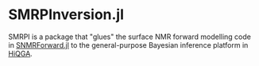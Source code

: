 # SMRPInversion.jl
SMRPI is a package that "glues" the surface NMR forward modelling code in [SNMRForward.jl](https://github.com/richardt94/SNMRForward.jl) to the general-purpose Bayesian inference platform in [HiQGA](https://github.com/GeoscienceAustralia/HiQGA.jl).
